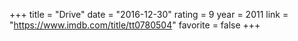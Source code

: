 +++
title = "Drive"
date = "2016-12-30"
rating = 9
year = 2011
link = "https://www.imdb.com/title/tt0780504"
favorite = false
+++
